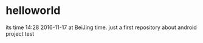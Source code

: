 # helloworld
its time 14:28 2016-11-17 at BeiJing time. 
just a first repository about android project test
